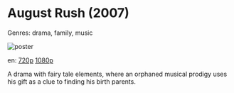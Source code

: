 # August Rush (2007)

Genres: drama, family, music

![poster](http://image.tmdb.org/t/p/w500/j8kUdhnIlYsgvL0u4EUKEzWUrbo.jpg)

en:
  [720p](magnet:?xt=urn:btih:B5BC060F198765AD5D0F254E45708F1A1D7BC327&tr=udp://glotorrents.pw:6969/announce&tr=udp://tracker.opentrackr.org:1337/announce&tr=udp://torrent.gresille.org:80/announce&tr=udp://tracker.openbittorrent.com:80&tr=udp://tracker.coppersurfer.tk:6969&tr=udp://tracker.leechers-paradise.org:6969&tr=udp://p4p.arenabg.ch:1337&tr=udp://tracker.internetwarriors.net:1337)
  [1080p](magnet:?xt=urn:btih:89D1064C697DE6811E1F878FB88113DDB47A473C&tr=udp://glotorrents.pw:6969/announce&tr=udp://tracker.opentrackr.org:1337/announce&tr=udp://torrent.gresille.org:80/announce&tr=udp://tracker.openbittorrent.com:80&tr=udp://tracker.coppersurfer.tk:6969&tr=udp://tracker.leechers-paradise.org:6969&tr=udp://p4p.arenabg.ch:1337&tr=udp://tracker.internetwarriors.net:1337)
  


A drama with fairy tale elements, where an orphaned musical prodigy uses his gift as a clue to finding his birth parents.